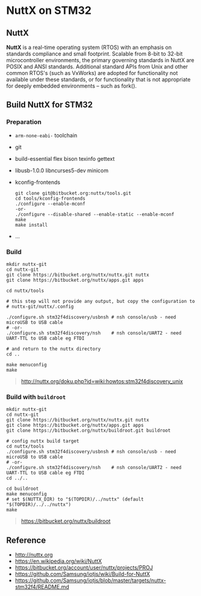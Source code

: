# NuttX on STM32

## NuttX

**NuttX** is a real-time operating system (RTOS) with an emphasis on standards compliance and small footprint. Scalable from 8-bit to 32-bit microcontroller environments, the primary governing standards in NuttX are POSIX and ANSI standards. Additional standard APIs from Unix and other common RTOS's (such as VxWorks) are adopted for functionality not available under these standards, or for functionality that is not appropriate for deeply embedded environments – such as fork().

## Build NuttX for STM32

### Preparation

- `arm-none-eabi-` toolchain
- git
- build-essential flex bison texinfo gettext
- libusb-1.0.0 libncurses5-dev minicom
- kconfig-frontends

  ```
  git clone git@bitbucket.org:nuttx/tools.git
  cd tools/kconfig-frontends
  ./configure --enable-mconf
  -or-
  ./configure --disable-shared --enable-static --enable-mconf
  make
  make install
  ```

- ...

### Build

```
mkdir nuttx-git
cd nuttx-git
git clone https://bitbucket.org/nuttx/nuttx.git nuttx
git clone https://bitbucket.org/nuttx/apps.git apps

cd nuttx/tools

# this step will not provide any output, but copy the configuration to
# nuttx-git/nuttx/.config

./configure.sh stm32f4discovery/usbnsh # nsh console/usb - need microUSB to USB cable
# -or-
./configure.sh stm32f4discovery/nsh    # nsh console/UART2 - need UART-TTL to USB cable eg FTDI

# and return to the nuttx directory
cd ..

make menuconfig
make
```

> http://nuttx.org/doku.php?id=wiki:howtos:stm32f4discovery_unix

### Build with `buildroot`

```
mkdir nuttx-git
cd nuttx-git
git clone https://bitbucket.org/nuttx/nuttx.git nuttx
git clone https://bitbucket.org/nuttx/apps.git apps
git clone https://bitbucket.org/nuttx/buildroot.git buildroot

# config nuttx build target
cd nuttx/tools
./configure.sh stm32f4discovery/usbnsh # nsh console/usb - need microUSB to USB cable
# -or-
./configure.sh stm32f4discovery/nsh    # nsh console/UART2 - need UART-TTL to USB cable eg FTDI
cd ../..

cd buildroot
make menuconfig
# set $(NUTTX_DIR) to "$(TOPDIR)/../nuttx" (default "$(TOPDIR)/../../nuttx")
make
```

> https://bitbucket.org/nuttx/buildroot

## Reference

- http://nuttx.org
- https://en.wikipedia.org/wiki/NuttX
- https://bitbucket.org/account/user/nuttx/projects/PROJ
- https://github.com/Samsung/iotjs/wiki/Build-for-NuttX
- https://github.com/Samsung/iotjs/blob/master/targets/nuttx-stm32f4/README.md
